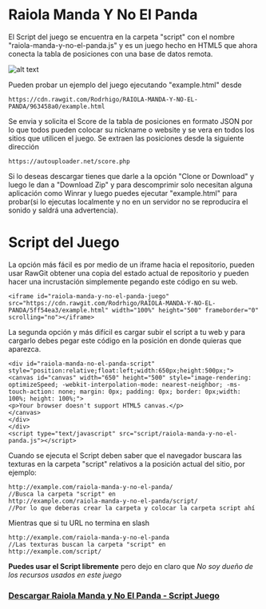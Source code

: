 # Raiola Manda Y No El Panda

El Script del juego se encuentra en la carpeta "script" con el nombre "raiola-manda-y-no-el-panda.js" y es un juego hecho en HTML5 que ahora conecta la tabla de posiciones con una base de datos remota.

![alt text](http://raiolapanda.com/wp-content/uploads/2017/06/panda-google-277x300.png)

Pueden probar un ejemplo del juego ejecutando "example.html" desde
```
https://cdn.rawgit.com/Rodrhigo/RAIOLA-MANDA-Y-NO-EL-PANDA/963458a0/example.html
```

Se envia y solicita el Score de la tabla de posiciones en formato JSON por lo que todos pueden colocar su nickname o website y se vera en todos los sitios que utilicen el juego. Se extraen las posiciones desde la siguiente dirección
```
https://autouploader.net/score.php
```

Si lo deseas descargar tienes que darle a la opción "Clone or Download" y luego le dan a "Download Zip" y para descomprimir solo necesitan alguna aplicación como Winrar y luego puedes ejecutar "example.html" para probar(si lo ejecutas localmente y no en un servidor no se reproducira el sonido y saldrá una advertencia).

# Script del Juego
La opción más fácil es por medio de un iframe hacia el repositorio, pueden usar RawGit obtener una copia del estado actual de repositorio y pueden hacer una incrustación simplemente pegando este código en su web.
```
<iframe id="raiola-manda-y-no-el-panda-juego" src="https://cdn.rawgit.com/Rodrhigo/RAIOLA-MANDA-Y-NO-EL-PANDA/5ff54ea3/example.html" width="100%" height="500" frameborder="0" scrolling="no"></iframe>
```

La segunda opción y más difícil es cargar subir el script a tu web y para cargarlo debes pegar este código en la posición en donde quieras que aparezca.
```
<div id="raiola-manda-no-el-panda-script" style="position:relative;float:left;width:650px;height:500px;">
<canvas id="canvas" width="650" height="500" style="image-rendering: optimizeSpeed; -webkit-interpolation-mode: nearest-neighbor; -ms-touch-action: none; margin: 0px; padding: 0px; border: 0px;width: 100%; height: 100%;">
<p>Your browser doesn't support HTML5 canvas.</p>
</canvas>
</div>
</div>
<script type="text/javascript" src="script/raiola-manda-y-no-el-panda.js"></script>
```

Cuando se ejecuta el Script deben saber que el navegador buscara las texturas en la carpeta "script" relativos a la posición actual del sitio, por ejemplo:
```
http://example.com/raiola-manda-y-no-el-panda/
//Busca la carpeta "script" en
http://example.com/raiola-manda-y-no-el-panda/script/
//Por lo que deberas crear la carpeta y colocar la carpeta script ahí
```

Mientras que si tu URL no termina en slash 
```
http://example.com/raiola-manda-y-no-el-panda
//Las texturas buscan la carpeta "script" en
http://example.com/script/
```

**Puedes usar el Script libremente** pero dejo en claro que *No soy dueño de los recursos usados en este juego*

### [Descargar Raiola Manda y No El Panda - Script Juego](https://autouploader.net/raiola-manda-y-no-el-panda/)


